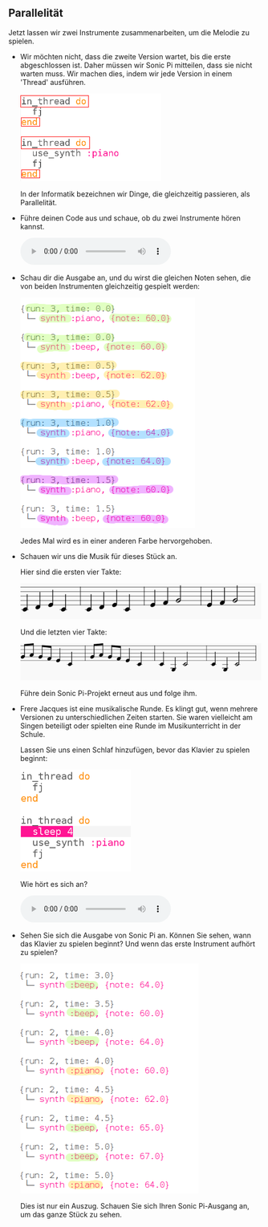## Parallelität

Jetzt lassen wir zwei Instrumente zusammenarbeiten, um die Melodie zu spielen.

+ Wir möchten nicht, dass die zweite Version wartet, bis die erste abgeschlossen ist. Daher müssen wir Sonic Pi mitteilen, dass sie nicht warten muss. Wir machen dies, indem wir jede Version in einem 'Thread' ausführen.
    
    ![Screenshot](images/round-thread.png)
    
    In der Informatik bezeichnen wir Dinge, die gleichzeitig passieren, als Parallelität.

+ Führe deinen Code aus und schaue, ob du zwei Instrumente hören kannst.
    
    <div id="audio-preview" class="pdf-hidden">
      <audio controls preload> <source src="resources/frerejacques2.mp3" type="audio/mpeg"> Ihr Browser unterstützt das <code>Audio-</code> Element nicht. </audio>
    </div>
+ Schau dir die Ausgabe an, und du wirst die gleichen Noten sehen, die von beiden Instrumenten gleichzeitig gespielt werden:
    
    ![Screenshot](images/round-conc-output.png)
    
    Jedes Mal wird es in einer anderen Farbe hervorgehoben.

+ Schauen wir uns die Musik für dieses Stück an.
    
    Hier sind die ersten vier Takte:
    
    ![Screenshot](images/round-music1.png)
    
    Und die letzten vier Takte:
    
    ![Screenshot](images/round-music2.png)
    
    Führe dein Sonic Pi-Projekt erneut aus und folge ihm.

+ Frere Jacques ist eine musikalische Runde. Es klingt gut, wenn mehrere Versionen zu unterschiedlichen Zeiten starten. Sie waren vielleicht am Singen beteiligt oder spielten eine Runde im Musikunterricht in der Schule.
    
    Lassen Sie uns einen Schlaf hinzufügen, bevor das Klavier zu spielen beginnt:
    
    ![Screenshot](images/round-sleep.png)
    
    Wie hört es sich an?
    
    <div id="audio-preview" class="pdf-hidden">
      <audio controls preload> <source src="resources/frerejacques3.mp3" type="audio/mpeg"> Ihr Browser unterstützt das <code>Audio-</code> Element nicht. </audio>
    </div>
+ Sehen Sie sich die Ausgabe von Sonic Pi an. Können Sie sehen, wann das Klavier zu spielen beginnt? Und wenn das erste Instrument aufhört zu spielen?
    
    ![Screenshot](images/round-conc-output2.png)
    
    Dies ist nur ein Auszug. Schauen Sie sich Ihren Sonic Pi-Ausgang an, um das ganze Stück zu sehen.